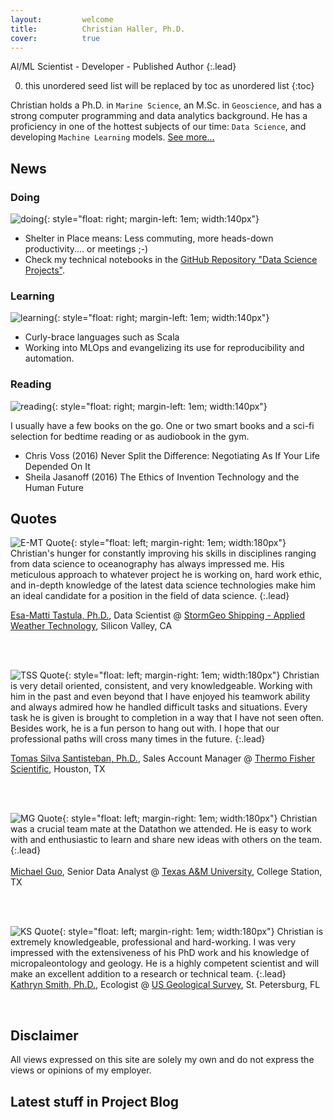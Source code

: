 ```yaml
---
layout:         welcome
title:          Christian Haller, Ph.D.
cover:          true
---
```


AI/ML Scientist - Developer - Published Author
{:.lead}

0. this unordered seed list will be replaced by toc as unordered list
{:toc}

Christian holds a Ph.D. in `Marine Science`, an M.Sc. in `Geoscience`, and has a strong computer programming and data analytics background.
He has a proficiency in one of the hottest subjects of our time: `Data Science`, and developing `Machine Learning` models.
[See more...](/about/)

## News

### <i class="icomoon icon-wrench"></i> Doing 
![doing](/assets/img/index/doing.png){: style="float: right; margin-left: 1em; width:140px"}

- Shelter in Place means: Less commuting, more heads-down productivity.... or meetings ;-)
- Check my technical notebooks in the <a href="https://github.com/ChristianHallerX/DataScienceProjects#data-science-projects" target="_blank">GitHub Repository "Data Science Projects"</a>.
	
	
### <i class="icomoon icon-lightbulb3"></i> Learning
![learning](/assets/img/index/learning.png){: style="float: right; margin-left: 1em; width:140px"}

- Curly-brace languages such as Scala
- Working into MLOps and evangelizing its use for reproducibility and automation.

### <i class="icomoon icon-books"></i> Reading
![reading](/assets/img/index/reading.png){: style="float: right; margin-left: 1em; width:140px"}

I usually have a few books on the go. One or two smart books and a sci-fi selection for bedtime reading or as audiobook in the gym.

- Chris Voss (2016) Never Split the Difference: Negotiating As If Your Life Depended On It
- Sheila Jasanoff (2016) The Ethics of Invention Technology and the Human Future


## Quotes
![E-MT Quote](/assets/img/index/quotes/emt_round.png){: style="float: left; margin-right: 1em; width:180px"}
<i class="icomoon icon-quotes-left"></i>
Christian's hunger for constantly improving his skills in disciplines ranging from data science to oceanography has always impressed me.
His meticulous approach to whatever project he is working on, hard work ethic, and in-depth knowledge of the latest data science technologies make him an ideal candidate for a position in the field of data science.
<i class="icomoon icon-quotes-right"></i>
{:.lead}

<a href="https://www.linkedin.com/in/esa-matti-tastula-126274a9/" target="_blank">Esa-Matti Tastula, Ph.D.</a>, Data Scientist @ <a href="https://www.stormgeo.com/" target="_blank">StormGeo Shipping - Applied Weather Technology</a>, Silicon Valley, CA

<br>
<br>

![TSS Quote](/assets/img/index/quotes/TSS_round.png){: style="float: left; margin-right: 1em; width:180px"}
<i class="icomoon icon-quotes-left"></i>
Christian is very detail oriented, consistent, and very knowledgeable.
Working with him in the past and even beyond that I have enjoyed his teamwork ability and always admired how he handled difficult tasks and situations.
Every task he is given is brought to completion in a way that I have not seen often.
Besides work, he is a fun person to hang out with.
I hope that our professional paths will cross many times in the future.
<i class="icomoon icon-quotes-right"></i>
{:.lead}

<a href="https://www.linkedin.com/in/tomas-silva-santisteban-phd-b2736a115/" target="_blank">Tomas Silva Santisteban, Ph.D.</a>, Sales Account Manager @ <a href="https://www.thermofisher.com/" target="_blank">Thermo Fisher Scientific</a>, Houston, TX

<br>
<br>


![MG Quote](/assets/img/index/quotes/mg_round.png){: style="float: left; margin-right: 1em; width:180px"}
<i class="icomoon icon-quotes-left"></i> Christian was a crucial team mate at the Datathon we attended.
He is easy to work with and enthusiastic to learn and share new ideas with others on the team. <i class="icomoon icon-quotes-right"></i>
{:.lead}
<br>
<br>
<a href="https://www.linkedin.com/in/michael-guo-2850825a/" target="_blank">Michael Guo</a>, Senior Data Analyst @ <a href="https://www.tamu.edu/" target="_blank">Texas A&M University</a>, College Station, TX

<br>
<br>

![KS Quote](/assets/img/index/quotes/ks_round.png){: style="float: left; margin-right: 1em; width:180px"}
<i class="icomoon icon-quotes-left"></i> Christian is extremely knowledgeable, professional and hard-working.
I was very impressed with the extensiveness of his PhD work and his knowledge of micropaleontology and geology.
He is a highly competent scientist and will make an excellent addition to a research or technical team. <i class="icomoon icon-quotes-right"></i>
{:.lead}
<br>
<a href="https://www.linkedin.com/in/kathryn-smith-9465ab84/" target="_blank">Kathryn Smith, Ph.D.</a>, Ecologist @ <a href="https://www.usgs.gov/" target="_blank">US Geological Survey</a>, St. Petersburg, FL

<br>

## Disclaimer

All views expressed on this site are solely my own and do not express the views or opinions of my employer.

## Latest stuff in Project Blog
<!--posts-->